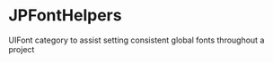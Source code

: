 JPFontHelpers
=============

UIFont category to assist setting consistent global fonts throughout a project
